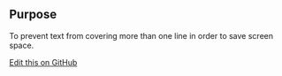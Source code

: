 ## Purpose

To prevent text from covering more than one line in order to save screen space.

[Edit this on GitHub](https://github.com/wellcometrust/wellcomecollection.org/blob/master/common/views/components/TruncatedText/README.md)
